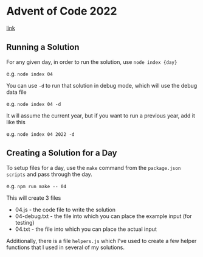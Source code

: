 # Advent of Code 2022
[link](https://adventofcode.com/2022)

## Running a Solution

For any given day, in order to run the solution, use `node index {day}`

e.g. `node index 04`

You can use `-d` to run that solution in debug mode, which will use the debug data file

e.g. `node index 04 -d`

It will assume the current year, but if you want to run a previous year, add it like this

e.g. `node index 04 2022 -d`

## Creating a Solution for a Day

To setup files for a day, use the `make` command from the `package.json` `scripts` and pass through the day.

e.g. `npm run make -- 04`

This will create 3 files
* 04.js - the code file to write the solution
* 04-debug.txt - the file into which you can place the example input (for testing)
* 04.txt - the file into which you can place the actual input

Additionally, there is a file `helpers.js` which I've used to create a few helper functions that I used in several of my solutions.